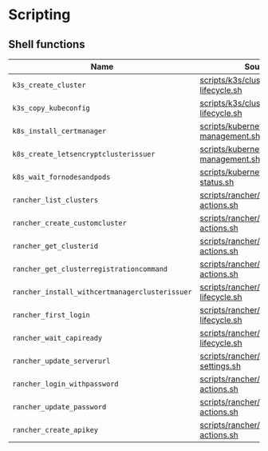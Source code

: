 # Scripting

## Shell functions

Name                                           | Source
-----------------------------------------------|---------------------------------------------------------------------------------------------
`k3s_create_cluster`                           | [scripts/k3s/cluster-lifecycle.sh](scripts/k3s/cluster-lifecycle.sh)
`k3s_copy_kubeconfig`                          | [scripts/k3s/cluster-lifecycle.sh](scripts/k3s/cluster-lifecycle.sh)
`k8s_install_certmanager`                      | [scripts/kubernetes/certificate-management.sh](scripts/kubernetes/certificate-management.sh)
`k8s_create_letsencryptclusterissuer`          | [scripts/kubernetes/certificate-management.sh](scripts/kubernetes/certificate-management.sh)
`k8s_wait_fornodesandpods`                     | [scripts/kubernetes/cluster-status.sh](scripts/kubernetes/cluster-status.sh)
`rancher_list_clusters`                        | [scripts/rancher/cluster-actions.sh](scripts/rancher/cluster-actions.sh)
`rancher_create_customcluster`                 | [scripts/rancher/cluster-actions.sh](scripts/rancher/cluster-actions.sh)
`rancher_get_clusterid`                        | [scripts/rancher/cluster-actions.sh](scripts/rancher/cluster-actions.sh)
`rancher_get_clusterregistrationcommand`       | [scripts/rancher/cluster-actions.sh](scripts/rancher/cluster-actions.sh)
`rancher_install_withcertmanagerclusterissuer` | [scripts/rancher/manager-lifecycle.sh](scripts/rancher/manager-lifecycle.sh)
`rancher_first_login`                          | [scripts/rancher/manager-lifecycle.sh](scripts/rancher/manager-lifecycle.sh)
`rancher_wait_capiready`                       | [scripts/rancher/manager-lifecycle.sh](scripts/rancher/manager-lifecycle.sh)
`rancher_update_serverurl`                     | [scripts/rancher/manager-settings.sh](scripts/rancher/manager-settings.sh)
`rancher_login_withpassword`                   | [scripts/rancher/user-actions.sh](scripts/rancher/user-actions.sh)
`rancher_update_password`                      | [scripts/rancher/user-actions.sh](scripts/rancher/user-actions.sh)
`rancher_create_apikey`                        | [scripts/rancher/user-actions.sh](scripts/rancher/user-actions.sh)
